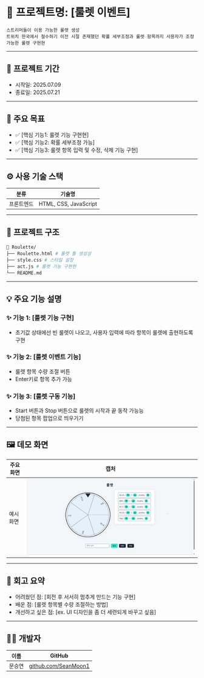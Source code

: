 # 📌 프로젝트명: [룰렛 이벤트]
    스트리머들이 이용 가능한 룰렛 생성
    트위치 한국에서 철수하기 이전 시절 존재했던 확률 세부조정과 룰렛 항목까지 사용자가 조정 가능한 룰렛 구현현


---

## 📆 프로젝트 기간

- 시작일: 2025.07.09
- 종료일: 2025.07.21

---

## 🎯 주요 목표

- ✅ [핵심 기능1: 룰렛 기능 구현현]
- ✅ [핵심 기능2: 확률 세부조정 가능]
- ✅ [핵심 기능3: 룰렛 항목 입력 및 수정, 삭제 기능 구현]

---

## ⚙️ 사용 기술 스택

| 분류     | 기술명                            |
|--------|----------------------------------|
| 프론트엔드 | HTML, CSS, JavaScript |

---

## 🧱 프로젝트 구조

```bash
📁 Roulette/
├── Roulette.html # 룰렛 틀 생성성
├── style.css # 스타일 설정
├── act.js # 룰렛 기능 구현현
└── README.md
```

---

## 💡 주요 기능 설명

### ✨ 기능 1: \[룰렛 기능 구현]

* 초기값 상태에선 빈 룰렛이 나오고, 사용자 입력에 따라 항목이 룰렛에 출현하도록 구현

### ✨ 기능 2: \[룰렛 이벤트 기능]

* 룰렛 항목 수량 조절 버튼
* Enter키로 항목 추가 가능

### ✨ 기능 3: \[룰렛 구동 기능]

* Start 버튼과 Stop 버튼으로 룰렛의 시작과 끝 동작 가능능
* 당첨된 항목 팝업으로 띄우기기

---

## 🖼️ 데모 화면

| 주요 화면 | 캡처                     |
| ----- | -------------------------- |
| 예시 화면  | ![home](RouletteTestImage.png) |


---

## 🧠 회고 요약

* 어려웠던 점: \[회전 후 서서히 멈추게 만드는 기능 구현]
* 배운 점: \[룰렛 항목별 수량 조절하는 방법]
* 개선하고 싶은 점: \[ex. UI 디자인을 좀 더 세련되게 바꾸고 싶음]

---

## 🙋‍♀️ 개발자

| 이름  | GitHub                                           |
| --- | ------------------------------------------------ |
| 문승연 | [github.com/SeanMoon1](https://github.com/SeanMoon1) |
